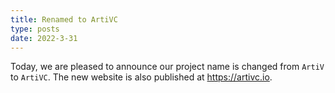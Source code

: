 ```yaml
---
title: Renamed to ArtiVC
type: posts
date: 2022-3-31
---
```


Today, we are pleased to announce our project name is changed from `ArtiV` to `ArtiVC`. The new website is also published at https://artivc.io.

